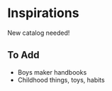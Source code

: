 # Inspirations

New catalog needed!

## To Add

* Boys maker handbooks
* Childhood things, toys, habits
